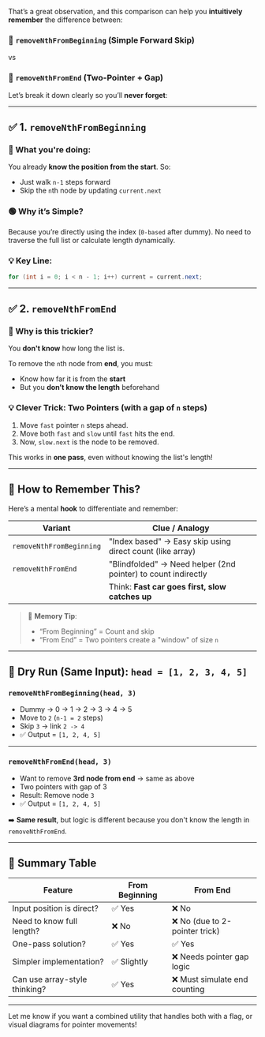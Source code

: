 That’s a great observation, and this comparison can help you **intuitively remember** the difference between:

### 🔁 `removeNthFromBeginning` (Simple Forward Skip)

vs

### 🔁 `removeNthFromEnd` (Two-Pointer + Gap)

Let’s break it down clearly so you’ll **never forget**:

---

## ✅ 1. `removeNthFromBeginning`

### 🧠 What you're doing:

You already **know the position from the start**. So:

* Just walk `n-1` steps forward
* Skip the `n`th node by updating `current.next`

### 🟢 Why it’s Simple?

Because you’re directly using the index (`0-based` after dummy).
No need to traverse the full list or calculate length dynamically.

### 💡 Key Line:

```java
for (int i = 0; i < n - 1; i++) current = current.next;
```

---

## ✅ 2. `removeNthFromEnd`

### 🤔 Why is this trickier?

You **don't know** how long the list is.

To remove the `n`th node from **end**, you must:

* Know how far it is from the **start**
* But you **don’t know the length** beforehand

### 💡 Clever Trick: Two Pointers (with a gap of `n` steps)

1. Move `fast` pointer `n` steps ahead.
2. Move both `fast` and `slow` until `fast` hits the end.
3. Now, `slow.next` is the node to be removed.

This works in **one pass**, even without knowing the list's length!

---

## 🧠 How to Remember This?

Here’s a mental **hook** to differentiate and remember:

| Variant                  | Clue / Analogy                                                |
| ------------------------ | ------------------------------------------------------------- |
| `removeNthFromBeginning` | "Index based" → Easy skip using direct count (like array)     |
| `removeNthFromEnd`       | "Blindfolded" → Need helper (2nd pointer) to count indirectly |
|                          | Think: **Fast car goes first, slow catches up**               |

> 🎯 **Memory Tip**:
>
> * “From Beginning” = Count and skip
> * “From End” = Two pointers create a "window" of size `n`

---

## 🧪 Dry Run (Same Input): `head = [1, 2, 3, 4, 5]`

### `removeNthFromBeginning(head, 3)`

* Dummy → 0 → 1 → 2 → 3 → 4 → 5
* Move to `2` (`n-1 = 2` steps)
* Skip `3` → link `2 -> 4`
* ✅ Output = `[1, 2, 4, 5]`

---

### `removeNthFromEnd(head, 3)`

* Want to remove **3rd node from end** → same as above
* Two pointers with gap of 3
* Result: Remove node `3`
* ✅ Output = `[1, 2, 4, 5]`

➡️ **Same result**, but logic is different because you don't know the length in `removeNthFromEnd`.

---

## 🏁 Summary Table

| Feature                       | From Beginning | From End                      |
| ----------------------------- | -------------- | ----------------------------- |
| Input position is direct?     | ✅ Yes          | ❌ No                          |
| Need to know full length?     | ❌ No           | ❌ No (due to 2-pointer trick) |
| One-pass solution?            | ✅ Yes          | ✅ Yes                         |
| Simpler implementation?       | ✅ Slightly     | ❌ Needs pointer gap logic     |
| Can use array-style thinking? | ✅ Yes          | ❌ Must simulate end counting  |

---

Let me know if you want a combined utility that handles both with a flag, or visual diagrams for pointer movements!
